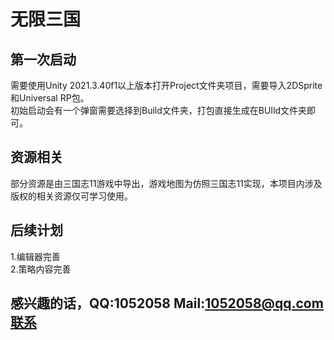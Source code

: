# 无限三国
## 第一次启动
需要使用Unity 2021.3.40f1以上版本打开Project文件夹项目，需要导入2DSprite和Universal RP包。  
初始启动会有一个弹窗需要选择到Build文件夹，打包直接生成在BUIld文件夹即可。  

## 资源相关
部分资源是由三国志11游戏中导出，游戏地图为仿照三国志11实现，本项目内涉及版权的相关资源仅可学习使用。  

## 后续计划  
1.编辑器完善  
2.策略内容完善 

## 感兴趣的话，QQ:1052058 Mail:1052058@qq.com联系
